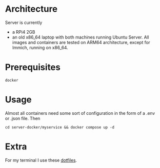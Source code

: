 # Architecture
Server is currently
- a RPi4 2GB
- an old x86_64 laptop
with both machines running Ubuntu Server. All images and containers are tested on ARM64 architecture, except for Immich, running on x86_64.

# Prerequisites
```
docker
```

# Usage
Almost all containers need some sort of configuration in the form of a .env or .json file. Then 
```
cd server-docker/myservice && docker compose up -d 
```

# Extra
For my terminal I use these [dotfiles](https://github.com/totoLab/dotfiles).